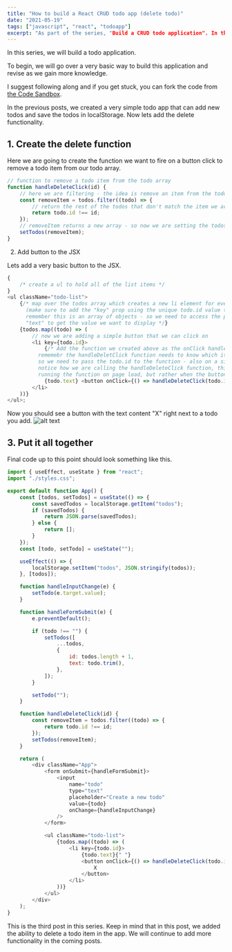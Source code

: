 ```yaml
---
title: "How to build a React CRUD todo app (delete todo)"
date: "2021-05-19"
tags: ["javascript", "react", "todoapp"]
excerpt: "As part of the series, "Build a CRUD todo application". In this post I will show you how to delete the todo items using React."
---
```


In this series, we will build a todo application.

To begin, we will go over a very basic way to build this application and revise as we gain more knowledge.

I suggest following along and if you get stuck, you can fork the code from [the Code Sandbox](https://codesandbox.io/s/build-a-todo-app-with-react-cc4l8).

In the previous posts, we created a very simple todo app that can add new todos and save the todos in localStorage. Now lets add the delete functionality.

## 1. Create the delete function

Here we are going to create the function we want to fire on a button click to remove a todo item from our todo array.

```js
// function to remove a todo item from the todo array
function handleDeleteClick(id) {
	// here we are filtering - the idea is remove an item from the todo array on a button click
	const removeItem = todos.filter((todo) => {
		// return the rest of the todos that don't match the item we are deleting
		return todo.id !== id;
	});
	// removeItem returns a new array - so now we are setting the todos to the new array
	setTodos(removeItem);
}
```

2. Add button to the JSX

Lets add a very basic button to the JSX.

```js
{
	/* create a ul to hold all of the list items */
}
<ul className="todo-list">
	{/* map over the todos array which creates a new li element for every todo
      (make sure to add the "key" prop using the unique todo.id value to the li element)
      remember this is an array of objects - so we need to access the property 
      "text" to get the value we want to display */}
	{todos.map((todo) => (
		// now we are adding a simple button that we can click on
		<li key={todo.id}>
			{/* Add the function we created above as the onClick handler 
          rememebr the handleDeletClick function needs to know which item we want to remove 
          so we need to pass the todo.id to the function - also on a side note,
          notice how we are calling the handleDeleteClick function, this makes sure we are not
          running the function on page load, but rather when the button is clicked */}
			{todo.text} <button onClick={() => handleDeleteClick(todo.id)}>X</button>
		</li>
	))}
</ul>;
```

Now you should see a button with the text content "X" right next to a todo you add. ![alt text](https://dev-to-uploads.s3.amazonaws.com/uploads/articles/d8ba1wg8uk1d66h0q80c.png)

## 3. Put it all together

Final code up to this point should look something like this.

```js
import { useEffect, useState } from "react";
import "./styles.css";

export default function App() {
	const [todos, setTodos] = useState(() => {
		const savedTodos = localStorage.getItem("todos");
		if (savedTodos) {
			return JSON.parse(savedTodos);
		} else {
			return [];
		}
	});
	const [todo, setTodo] = useState("");

	useEffect(() => {
		localStorage.setItem("todos", JSON.stringify(todos));
	}, [todos]);

	function handleInputChange(e) {
		setTodo(e.target.value);
	}

	function handleFormSubmit(e) {
		e.preventDefault();

		if (todo !== "") {
			setTodos([
				...todos,
				{
					id: todos.length + 1,
					text: todo.trim(),
				},
			]);
		}

		setTodo("");
	}

	function handleDeleteClick(id) {
		const removeItem = todos.filter((todo) => {
			return todo.id !== id;
		});
		setTodos(removeItem);
	}

	return (
		<div className="App">
			<form onSubmit={handleFormSubmit}>
				<input
					name="todo"
					type="text"
					placeholder="Create a new todo"
					value={todo}
					onChange={handleInputChange}
				/>
			</form>

			<ul className="todo-list">
				{todos.map((todo) => (
					<li key={todo.id}>
						{todo.text}{" "}
						<button onClick={() => handleDeleteClick(todo.id)}>
							X
						</button>
					</li>
				))}
			</ul>
		</div>
	);
}
```

This is the third post in this series. Keep in mind that in this post, we added the ability to delete a todo item in the app. We will continue to add more functionality in the coming posts.
